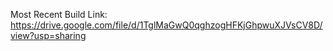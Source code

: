 Most Recent Build Link: https://drive.google.com/file/d/1TglMaGwQ0qghzogHFKjGhpwuXJVsCV8D/view?usp=sharing

